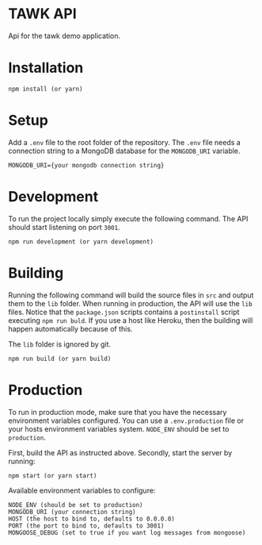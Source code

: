 TAWK API
========

Api for the tawk demo application.

# Installation

```
npm install (or yarn)
```

# Setup

Add a `.env` file to the root folder of the repository. The `.env` file needs a connection string to a MongoDB database for the `MONGODB_URI` variable.

```
MONGODB_URI={your mongodb connection string}
```

# Development

To run the project locally simply execute the following command. The API should start listening on port `3001`.

```
npm run development (or yarn development)
```

# Building

Running the following command will build the source files in `src` and output them to the `lib` folder. When running in production, the API will use the `lib` files. Notice that the `package.json` scripts contains a `postinstall` script executing `npm run buld`. If you use a host like Heroku, then the building will happen automatically because of this.

The `lib` folder is ignored by git.

```
npm run build (or yarn build)
```

# Production

To run in production mode, make sure that you have the necessary environment variables configured. You can use a `.env.production` file or your hosts environment variables system. `NODE_ENV` should be set to `production`.

First, build the API as instructed above. Secondly, start the server by running:

```
npm start (or yarn start)
```

Available environment variables to configure:

```
NODE_ENV (should be set to production)
MONGODB_URI (your connection string)
HOST (the host to bind to, defaults to 0.0.0.0)
PORT (the port to bind to, defaults to 3001)
MONGOOSE_DEBUG (set to true if you want log messages from mongoose)
```
